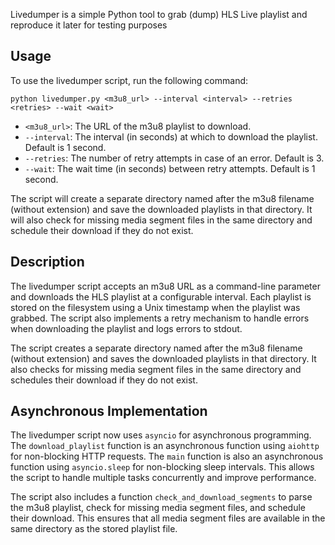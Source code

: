 Livedumper is a simple Python tool to grab (dump) HLS Live playlist and reproduce it later for testing purposes

## Usage

To use the livedumper script, run the following command:

```
python livedumper.py <m3u8_url> --interval <interval> --retries <retries> --wait <wait>
```

- `<m3u8_url>`: The URL of the m3u8 playlist to download.
- `--interval`: The interval (in seconds) at which to download the playlist. Default is 1 second.
- `--retries`: The number of retry attempts in case of an error. Default is 3.
- `--wait`: The wait time (in seconds) between retry attempts. Default is 1 second.

The script will create a separate directory named after the m3u8 filename (without extension) and save the downloaded playlists in that directory. It will also check for missing media segment files in the same directory and schedule their download if they do not exist.

## Description

The livedumper script accepts an m3u8 URL as a command-line parameter and downloads the HLS playlist at a configurable interval. Each playlist is stored on the filesystem using a Unix timestamp when the playlist was grabbed. The script also implements a retry mechanism to handle errors when downloading the playlist and logs errors to stdout.

The script creates a separate directory named after the m3u8 filename (without extension) and saves the downloaded playlists in that directory. It also checks for missing media segment files in the same directory and schedules their download if they do not exist.

## Asynchronous Implementation

The livedumper script now uses `asyncio` for asynchronous programming. The `download_playlist` function is an asynchronous function using `aiohttp` for non-blocking HTTP requests. The `main` function is also an asynchronous function using `asyncio.sleep` for non-blocking sleep intervals. This allows the script to handle multiple tasks concurrently and improve performance.

The script also includes a function `check_and_download_segments` to parse the m3u8 playlist, check for missing media segment files, and schedule their download. This ensures that all media segment files are available in the same directory as the stored playlist file.
